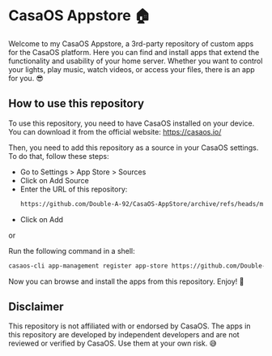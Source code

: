 # CasaOS Appstore 🏠

Welcome to my CasaOS Appstore, a 3rd-party repository of custom apps for the CasaOS platform. Here you can find and install apps that extend the functionality and usability of your home server. Whether you want to control your lights, play music, watch videos, or access your files, there is an app for you. 😎

## How to use this repository

To use this repository, you need to have CasaOS installed on your device. You can download it from the official website: https://casaos.io/

Then, you need to add this repository as a source in your CasaOS settings. To do that, follow these steps:

- Go to Settings > App Store > Sources
- Click on Add Source
- Enter the URL of this repository:
  ```bash
  https://github.com/Double-A-92/CasaOS-AppStore/archive/refs/heads/main.zip
  ```
- Click on Add

or

Run the following command in a shell:
```bash
casaos-cli app-management register app-store https://github.com/Double-A-92/CasaOS-AppStore/archive/refs/heads/main.zip
```

Now you can browse and install the apps from this repository. Enjoy! 🎉

## Disclaimer

This repository is not affiliated with or endorsed by CasaOS. The apps in this repository are developed by independent developers and are not reviewed or verified by CasaOS. Use them at your own risk. 😅
